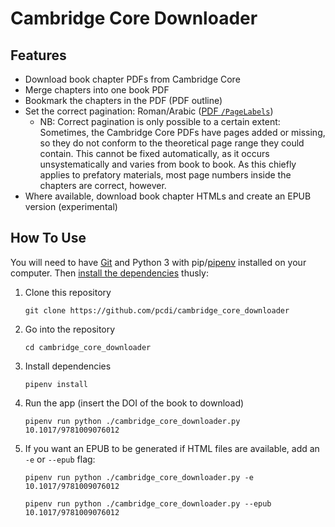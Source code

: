 # Cambridge Core Downloader
## Features
- Download book chapter PDFs from Cambridge Core
- Merge chapters into one book PDF
- Bookmark the chapters in the PDF (PDF outline)
- Set the correct pagination: Roman/Arabic ([PDF `/PageLabels`](https://www.w3.org/TR/2014/NOTE-WCAG20-TECHS-20140408/PDF17#PDF17-ex2))
  - NB: Correct pagination is only possible to a certain extent: Sometimes, the Cambridge Core PDFs have pages added or missing, so they do not conform to the theoretical page range they could contain. This cannot be fixed automatically, as it occurs unsystematically and varies from book to book. As this chiefly applies to prefatory materials, most page numbers inside the chapters are correct, however.
- Where available, download book chapter HTMLs and create an EPUB version (experimental)

## How To Use

You will need to have [Git](https://git-scm.com/) and Python 3 with pip/[pipenv](https://pipenv.pypa.io/en/latest/) installed on your computer.
Then [install the dependencies](https://pipenv.pypa.io/en/latest/basics/#example-pipenv-workflow) thusly:

1. Clone this repository  
    ```{shell}
    git clone https://github.com/pcdi/cambridge_core_downloader
    ```
2. Go into the repository
    ```{shell}
    cd cambridge_core_downloader
    ```
3. Install dependencies
    ```{shell}
    pipenv install
    ```
4. Run the app (insert the DOI of the book to download)
    ```{shell}
    pipenv run python ./cambridge_core_downloader.py 10.1017/9781009076012
    ```
5. If you want an EPUB to be generated if HTML files are available, add an `-e` or `--epub` flag:
    ```{shell}
    pipenv run python ./cambridge_core_downloader.py -e 10.1017/9781009076012
    ```
    ```{shell}
    pipenv run python ./cambridge_core_downloader.py --epub 10.1017/9781009076012
    ```